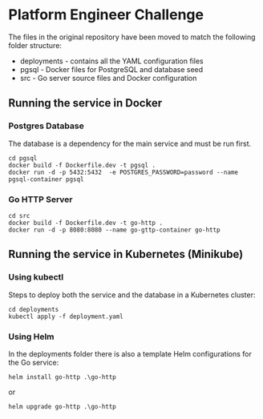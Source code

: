 # Platform Engineer Challenge

The files in the original repository have been moved to match the following folder structure:
* deployments - contains all the YAML configuration files
* pgsql - Docker files for PostgreSQL and database seed
* src - Go server source files and Docker configuration

## Running the service in Docker

### Postgres Database

The database is a dependency for the main service and must be run first.
```
cd pgsql
docker build -f Dockerfile.dev -t pgsql .
docker run -d -p 5432:5432  -e POSTGRES_PASSWORD=password --name pgsql-container pgsql
```

### Go HTTP Server

```
cd src
docker build -f Dockerfile.dev -t go-http .
docker run -d -p 8080:8080 --name go-gttp-container go-http
```

## Running the service in Kubernetes (Minikube)

### Using kubectl

Steps to deploy both the service and the database in a Kubernetes cluster:
```
cd deployments
kubectl apply -f deployment.yaml
```

### Using Helm

In the deployments folder there is also a template Helm configurations for the Go service:
```
helm install go-http .\go-http
```
or
```
helm upgrade go-http .\go-http
```